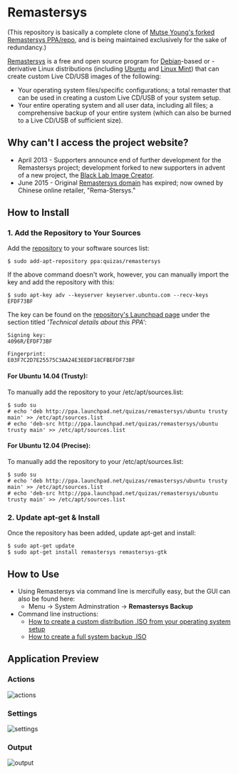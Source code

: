Remastersys
===========

(This repository is basically a complete clone of [Mutse Young's forked Remastersys PPA/repo](https://github.com/mutse/remastersys), and is being maintained exclusively for the sake of redundancy.)

[Remastersys](http://ubuntuguide.org/wiki/Remastersys) is a free and open source program for [Debian](https://www.debian.org/)-based or -derivative Linux distributions (including [Ubuntu](http://www.ubuntu.com/) and [Linux Mint](http://linuxmint.com/)) that can create custom Live CD/USB images of the following:

* Your operating system files/specific configurations; a total remaster that can be used in creating a custom Live CD/USB of your system setup.
* Your entire operating system and all user data, including all files; a comprehensive backup of your entire system (which can also be burned to a Live CD/USB of sufficient size).


## Why can't I access the project website?

* April 2013 - Supporters announce end of further development for the Remastersys project; development forked to new supporters in advent of a new project, the [Black Lab Image Creator](http://system-imaging.blogspot.com/).
* June 2015 - Original [Remastersys domain](http://www.remastersys.com/) has expired; now owned by Chinese online retailer, "Rema-Stersys."
 
## How to Install

### 1. Add the Repository to Your Sources

 Add the [repository](https://launchpad.net/~quizas/+archive/ubuntu/remastersys) to your software sources list:

	$ sudo add-apt-repository ppa:quizas/remastersys

If the above command doesn't work, however, you can manually import the key and add the repository with this:

	$ sudo apt-key adv --keyserver keyserver.ubuntu.com --recv-keys EFDF73BF
	
The key can be found on the [repository's Launchpad page](https://launchpad.net/~quizas/+archive/ubuntu/remastersys) under the section titled *'Technical details about this PPA'*:

	Signing key:
	4096R/EFDF73BF
	
	Fingerprint:
	E03F7C2D7E25575C3AA24E3EEDF18CFBEFDF73BF
	

#### For Ubuntu 14.04 (Trusty):

To manually add the repository to your /etc/apt/sources.list:

	$ sudo su
	# echo 'deb http://ppa.launchpad.net/quizas/remastersys/ubuntu trusty main' >> /etc/apt/sources.list
	# echo 'deb-src http://ppa.launchpad.net/quizas/remastersys/ubuntu trusty main' >> /etc/apt/sources.list
	
#### For Ubuntu 12.04 (Precise):

To manually add the repository to your /etc/apt/sources.list:

	$ sudo su
	# echo 'deb http://ppa.launchpad.net/quizas/remastersys/ubuntu trusty main' >> /etc/apt/sources.list
	# echo 'deb-src http://ppa.launchpad.net/quizas/remastersys/ubuntu trusty main' >> /etc/apt/sources.list

### 2. Update apt-get & Install

Once the repository has been added, update apt-get and install:
	
	$ sudo apt-get update
	$ sudo apt-get install remastersys remastersys-gtk


## How to Use

* Using Remastersys via command line is mercifully easy, but the GUI can also be found here:
	* Menu -> System Adminstration -> **Remastersys Backup**
* Command line instructions:
	* [How to create a custom distribution .ISO from your operating system setup](http://ubuntuguide.org/wiki/Remastersys#Create_a_custom_distribution)
	* [How to create a full system backup .ISO](http://ubuntuguide.org/wiki/Remastersys#Create_a_system_backup)


## Application Preview

### Actions
![actions](./images/remastersys-gtk-01.png)
### Settings
![settings](./images/remastersys-gtk-02.png)
### Output
![output](./images/remastersys-gtk-03.png)